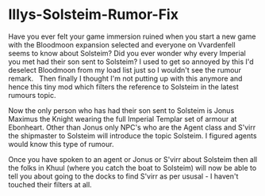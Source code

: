 # Illys-Solsteim-Rumor-Fix
Have you ever felt your game immersion ruined when you start a new game with the Bloodmoon expansion selected and everyone on Vvardenfell seems to know about Solsteim? Did you ever wonder why every Imperial you met had their son sent to Solsteim?
I used to get so annoyed by this I'd deselect Bloodmoon from my load list just so I wouldn't see the rumour remark.   
Then finally I thought I'm not putting up with this anymore and hence this tiny mod which filters the reference to Solsteim in the latest rumours topic.   

Now the only person who has had their son sent to Solsteim is Jonus Maximus the Knight wearing the full Imperial Templar set of armour at Ebonheart. Other than Jonus only NPC's who are the Agent class and S'virr the shipmaster to Solsteim will introduce the topic Solsteim. I figured agents would know this type of rumour.  

Once you have spoken to an agent or Jonus or S'virr about Solsteim then all the folks in Khuul (where you catch the boat to Solsteim) will now be able to tell you about going to the docks to find S'virr as per ususal - I haven't touched their filters at all.
